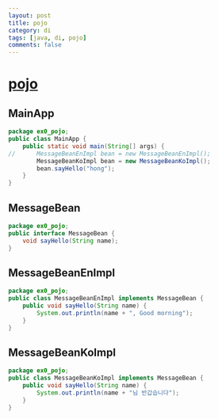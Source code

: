```yaml
---
layout: post
title: pojo
category: di
tags: [java, di, pojo]
comments: false
---
```


# [pojo]()

## MainApp
~~~java
package ex0_pojo;
public class MainApp {
	public static void main(String[] args) {
//		MessageBeanEnImpl bean = new MessageBeanEnImpl();
		MessageBeanKoImpl bean = new MessageBeanKoImpl();
		bean.sayHello("hong");
	}
}
~~~

## MessageBean
~~~java
package ex0_pojo;
public interface MessageBean {
	void sayHello(String name);
}
~~~

## MessageBeanEnImpl
~~~java
package ex0_pojo;
public class MessageBeanEnImpl implements MessageBean {
	public void sayHello(String name) {
		System.out.println(name + ", Good morning");
	}
}
~~~

## MessageBeanKoImpl
~~~java
package ex0_pojo;
public class MessageBeanKoImpl implements MessageBean {
	public void sayHello(String name) {
		System.out.println(name + "님 반갑습니다");
	}
}
~~~